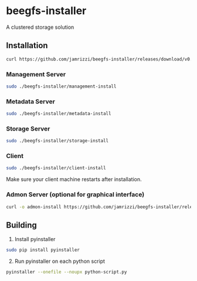 # beegfs-installer
A clustered storage solution

## Installation

```sh
curl https://github.com/jamrizzi/beegfs-installer/releases/download/v0.0.2/beegfs-installer.tar.gz | tar zxvf
```

### Management Server
```sh
sudo ./beegfs-installer/management-install
```

### Metadata Server
```sh
sudo ./beegfs-installer/metadata-install
```

### Storage Server
```sh
sudo ./beegfs-installer/storage-install
```

### Client
```sh
sudo ./beegfs-installer/client-install
```
Make sure your client machine restarts after installation.

### Admon Server (optional for graphical interface)
```sh
curl -o admon-install https://github.com/jamrizzi/beegfs-installer/releases/download/v0.0.1/admon-install && sudo chmod +x ./admon-install && sudo ./admon-install
```

## Building
1. Install pyinstaller
```sh
sudo pip install pyinstaller
```

2. Run pyinstaller on each python script
```sh
pyinstaller --onefile --noupx python-script.py
```
